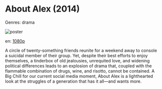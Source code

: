 # About Alex (2014)

Genres: drama

![poster](http://image.tmdb.org/t/p/w500/1MFCT3zmErkuDtAAaE2XT7I8RRs.jpg)

en:
  [1080p](magnet:?xt=urn:btih:b06903f83aef5b77b5391631210499d90ecdbe79&dn=About+Alex+%282014%29+1080p+BrRip+x264+-+YIFY&tr=udp%3A%2F%2Ftracker.openbittorrent.com%3A80%2Fannounce&tr=udp%3A%2F%2Fglotorrents.pw%3A6969%2Fannounce&tr=udp%3A%2F%2Ftracker.openbittorrent.com%3A80%2Fannounce&tr=udp%3A%2F%2Ftracker.opentrackr.org%3A1337%2Fannounce&tr=udp%3A%2F%2Fzer0day.to%3A1337%2Fannounce&tr=udp%3A%2F%2Ftracker.coppersurfer.tk%3A6969%2Fannounce)
  


A circle of twenty-something friends reunite for a weekend away to console a suicidal member of their group. Yet, despite their best efforts to enjoy themselves, a tinderbox of old jealousies, unrequited love, and widening political differences leads to an explosion of drama that, coupled with the flammable combination of drugs, wine, and risotto, cannot be contained. A Big Chill for our current social media moment, About Alex is a lighthearted look at the struggles of a generation that has it all—and wants more.